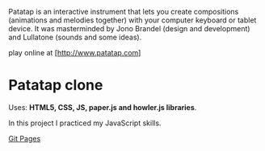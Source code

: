 Patatap is an interactive instrument that lets you create compositions (animations and melodies together) with your computer keyboard or tablet device.
It was masterminded by Jono Brandel (design and development) and Lullatone (sounds and some ideas).

play online at [http://www.patatap.com]

# Patatap clone

Uses: **HTML5, CSS, JS, paper.js and howler.js libraries**.

In this project I practiced my JavaScript skills.

[Git Pages](https://splinekonstantin.github.io/patatap-clone/)
